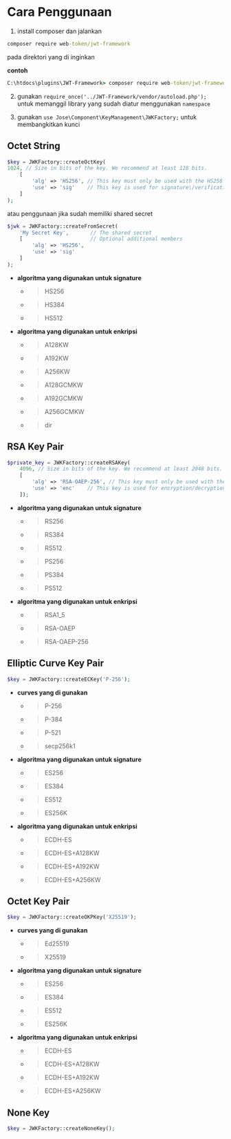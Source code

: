 # Cara Penggunaan

1. install composer dan jalankan

```cmd
composer require web-token/jwt-framework
```

pada direktori yang di inginkan

**contoh**

```cmd
C:\htdocs\plugins\JWT-Framework> composer require web-token/jwt-framework
```

2. gunakan `require_once('../JWT-Framework/vendor/autoload.php');` untuk memanggil library yang sudah diatur menggunakan `namespace`

3. gunakan `use Jose\Component\KeyManagement\JWKFactory;` untuk membangkitkan kunci

## **Octet String**

```php
$key = JWKFactory::createOctKey(
1024, // Size in bits of the key. We recommend at least 128 bits.
    [
        'alg' => 'HS256', // This key must only be used with the HS256 algorithm
        'use' => 'sig'    // This key is used for signature\/verification operations only atau 'enc' unutk enskripsi
    ]
);
```
atau penggunaan jika sudah memiliki shared secret
```php
$jwk = JWKFactory::createFromSecret(
    'My Secret Key',       // The shared secret
    [                      // Optional additional members
        'alg' => 'HS256',
        'use' => 'sig'
    ]
);
```

* **algoritma yang digunakan untuk signature**
    * >HS256
    * >HS384
    * >HS512
* **algoritma yang digunakan untuk enkripsi**
    * >A128KW
    * >A192KW
    * >A256KW
    * >A128GCMKW
    * >A192GCMKW
    * >A256GCMKW
    * >dir

## **RSA Key Pair**

```php
$private_key = JWKFactory::createRSAKey(
    4096, // Size in bits of the key. We recommend at least 2048 bits.
    [
        'alg' => 'RSA-OAEP-256', // This key must only be used with the RSA-OAEP-256 algorithm
        'use' => 'enc'    // This key is used for encryption/decryption operations only atau 'enc' unutk enskripsi
    ]);
```

* **algoritma yang digunakan untuk signature**
    * >RS256
    * >RS384
    * >RS512
    * >PS256
    * >PS384
    * >PS512
* **algoritma yang digunakan untuk enkripsi**
    * >RSA1_5
    * >RSA-OAEP
    * >RSA-OAEP-256

## **Elliptic Curve Key Pair**

```php
$key = JWKFactory::createECKey('P-256');
```

* **curves yang di gunakan** 
    * >P-256
    * >P-384
    * >P-521
    * >secp256k1
* **algoritma yang digunakan untuk signature**
    * >ES256
    * >ES384
    * >ES512
    * >ES256K
* **algoritma yang digunakan untuk enkripsi**
    * >ECDH-ES
    * >ECDH-ES+A128KW
    * >ECDH-ES+A192KW
    * >ECDH-ES+A256KW

## **Octet Key Pair**

```php
$key = JWKFactory::createOKPKey('X25519');
```

* **curves yang di gunakan**
    * >Ed25519
    * >X25519
* **algoritma yang digunakan untuk signature**
    * >ES256
    * >ES384
    * >ES512
    * >ES256K
* **algoritma yang digunakan untuk enkripsi**
    * >ECDH-ES
    * >ECDH-ES+A128KW
    * >ECDH-ES+A192KW
    * >ECDH-ES+A256KW

## **None Key**

```php
$key = JWKFactory::createNoneKey();
```